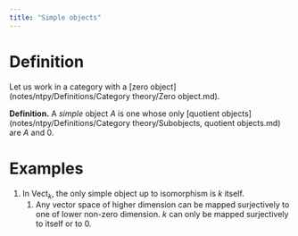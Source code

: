 ```yaml
---
title: "Simple objects"
---
```


# Definition
Let us work in a category with a [zero object](notes/ntpy/Definitions/Category theory/Zero object.md).

**Definition.** A *simple* object $A$ is one whose only [quotient objects](notes/ntpy/Definitions/Category theory/Subobjects, quotient objects.md) are $A$ and $0$.

# Examples
1. In $\text{Vect}_k$, the only simple object up to isomorphism is $k$ itself. 
	1. Any vector space of higher dimension can be mapped surjectively to one of lower non-zero dimension. $k$ can only be mapped surjectively to itself or to 0.
